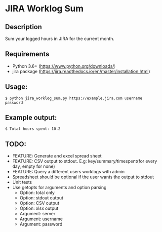 JIRA Worklog Sum
================

## Description

Sum your logged hours in JIRA for the current month.

## Requirements
  * Python 3.6+ (https://www.python.org/downloads/)
  * jira package (https://jira.readthedocs.io/en/master/installation.html)

## Usage:

```
$ python jira_worklog_sum.py https://example.jira.com username password
```

## Example output:
```
$ Total hours spent: 10.2
```

## TODO:
  * FEATURE: Generate and excel spread sheet
  * FEATURE: CSV output to stdout. E.g: key/summary/timespent(for every day, empty for none)
  * FEATURE: Query a different users worklogs with admin
  * Spreadsheet should be optional if the user wants the output to stdout
  * Unit tests
  * Use getopts for arguments and option parsing
    * Option: total only
    * Option: stdout output
    * Option: CSV output
    * Option: xlsx output
    * Argument: server
    * Argument: username
    * Argument: password